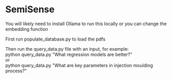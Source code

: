 # SemiSense

You will likely need to install Ollama to run this locally or you can change the embedding function

First run populate_database.py to load the pdfs

Then run the query_data.py file with an input, for example:  
python query_data.py "What regression models are better?"  
or  
python query_data.py "What are key parameters in injection moulding process?"
